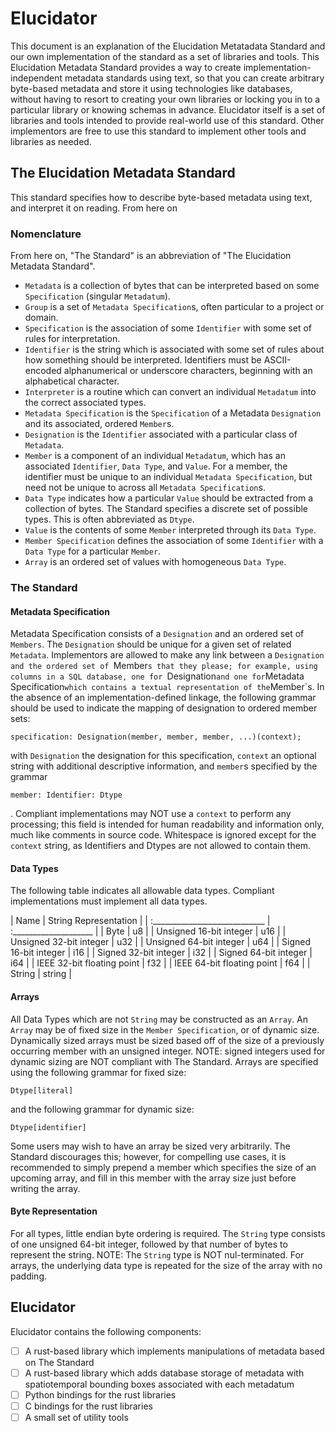 # Elucidator

This document is an explanation of the Elucidation Metatadata Standard and our own implementation of the standard as a set of libraries and tools.
This Elucidation Metadata Standard provides a way to create implementation-independent metadata standards using text, so that you can create arbitrary byte-based metadata and store it using technologies like databases, without having to resort to creating your own libraries or locking you in to a particular library or knowing schemas in advance.
Elucidator itself is a set of libraries and tools intended to provide real-world use of this standard.
Other implementors are free to use this standard to implement other tools and libraries as needed.

## The Elucidation Metadata Standard

This standard specifies how to describe byte-based metadata using text, and interpret it on reading.
From here on

### Nomenclature

From here on, "The Standard" is an abbreviation of "The Elucidation Metadata Standard".
- `Metadata` is a collection of bytes that can be interpreted based on some `Specification` (singular `Metadatum`).
- `Group` is a set of `Metadata Specification`s, often particular to a project or domain.
- `Specification` is the association of some `Identifier` with some set of rules for interpretation.
- `Identifier` is the string which is associated with some set of rules about how something should be interpreted.
  Identifiers must be ASCII-encoded alphanumerical or underscore characters, beginning with an alphabetical character.
- `Interpreter` is a routine which can convert an individual `Metadatum` into the correct associated types.
- `Metadata Specification` is the `Specification` of a Metadata `Designation` and its associated, ordered `Member`s.
- `Designation` is the `Identifier` associated with a particular class of `Metadata`.
- `Member` is a component of an individual `Metadatum`, which has an associated `Identifier`, `Data Type`, and `Value`.
   For a member, the identifier must be unique to an individual `Metadata Specification`, but need not be unique to across all `Metadata Specification`s.
- `Data Type` indicates how a particular `Value` should be extracted from a collection of bytes.
   The Standard specifies a discrete set of possible types.
   This is often abbreviated as `Dtype`.
- `Value` is the contents of some `Member` interpreted through its `Data Type`.
- `Member Specification` defines the association of some `Identifier` with a `Data Type` for a particular `Member`.
- `Array` is an ordered set of values with homogeneous `Data Type`.

### The Standard

#### Metadata Specification

Metadata Specification consists of a `Designation` and an ordered set of `Members`.
The `Designation` should be unique for a given set of related `Metadata`.
Implementors are allowed to make any link between a `Designation and the ordered set of `Member`s that they please; for example, using columns in a SQL database, one for `Designation` and one for `Metadata Specification` which contains a textual representation of the `Member`s.
In the absence of an implementation-defined linkage, the following grammar should be used to indicate the mapping of designation to ordered member sets:

```
specification: Designation(member, member, member, ...)(context);
```
with `Designation` the designation for this specification, `context` an optional string with additional descriptive information, and `member`s specified by the grammar
```
member: Identifier: Dtype
```
.
Compliant implementations may NOT use a `context` to perform any processing; this field is intended for human readability and information only, much like comments in source code.
Whitespace is ignored except for the `context` string, as Identifiers and Dtypes are not allowed to contain them.

#### Data Types
The following table indicates all allowable data types.
Compliant implementations must implement all data types.

| Name                          | String Representation |
| :____________________________ | :____________________ |
| Byte                          | u8                    |
| Unsigned 16-bit integer       | u16                   |
| Unsigned 32-bit integer       | u32                   |
| Unsigned 64-bit integer       | u64                   |
| Signed 16-bit integer         | i16                   |
| Signed 32-bit integer         | i32                   |
| Signed 64-bit integer         | i64                   |
| IEEE 32-bit floating point    | f32                   |
| IEEE 64-bit floating point    | f64                   |
| String                        | string                |

#### Arrays

All Data Types which are not `String` may be constructed as an `Array`.
An `Array` may be of fixed size in the `Member Specification`, or of dynamic size.
Dynamically sized arrays must be sized based off of the size of a previously occurring member with an unsigned integer.
NOTE: signed integers used for dynamic sizing are NOT compliant with The Standard.
Arrays are specified using the following grammar for fixed size:
```
Dtype[literal]
```
and the following grammar for dynamic size:
```
Dtype[identifier]
```
Some users may wish to have an array be sized very arbitrarily.
The Standard discourages this; however, for compelling use cases, it is recommended to simply prepend a member which specifies the size of an upcoming array, and fill in this member with the array size just before writing the array.

#### Byte Representation

For all types, little endian byte ordering is required.
The `String` type consists of one unsigned 64-bit integer, followed by that number of bytes to represent the string.
NOTE: The `String` type is NOT nul-terminated.
For arrays, the underlying data type is repeated for the size of the array with no padding.

## Elucidator

Elucidator contains the following components:
- [ ] A rust-based library which implements manipulations of metadata based on The Standard
- [ ] A rust-based library which adds database storage of metadata with spatiotemporal bounding boxes associated with each metadatum
- [ ] Python bindings for the rust libraries
- [ ] C bindings for the rust libraries
- [ ] A small set of utility tools
